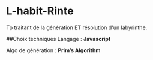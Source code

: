 # L-habit-Rinte
Tp traitant de la génération ET résolution d'un labyrinthe.

##Choix techniques
Langage : **Javascript**

Algo de génération : **Prim’s Algorithm**

